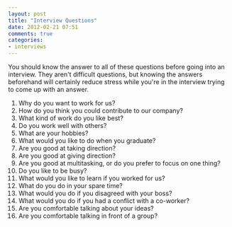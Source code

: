 ```yaml
---
layout: post
title: "Interview Questions"
date: 2012-02-21 07:51
comments: true
categories: 
- interviews
---
```

You should know the answer to all of these questions before going into an interview. They aren't difficult questions, but knowing the answers beforehand will certainly reduce stress while you're in the interview trying to come up with an answer.

1. Why do you want to work for us?
2. How do you think you could contribute to our company?
3. What kind of work do you like best?
4. Do you work well with others?
5. What are your hobbies?
6. What would you like to do when you graduate?
7. Are you good at taking direction?
8. Are you good at giving direction?
9. Are you good at multitasking, or do you prefer to focus on one thing?
10. Do you like to be busy?
11. What would you like to learn if you worked for us?
12. What do you do in your spare time?
13. What would you do if you disagreed with your boss?
14. What would you do if you had a conflict with a co-worker?
15. Are you comfortable talking about your ideas?
16. Are you comfortable talking in front of a group?